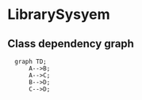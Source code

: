 # LibrarySysyem

## Class dependency graph
```mermaid
  graph TD;
      A-->B;
      A-->C;
      B-->D;
      C-->D;
```

